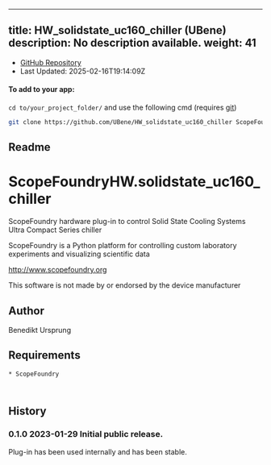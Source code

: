 
---
title: HW_solidstate_uc160_chiller (UBene)
description: No description available.
weight: 41
---
- [GitHub Repository](https://github.com/UBene/HW_solidstate_uc160_chiller)
- Last Updated: 2025-02-16T19:14:09Z


#### To add to your app:

`cd to/your_project_folder/` and use the following cmd (requires [git](/docs/100_development-environment/20_git/))

```bash
git clone https://github.com/UBene/HW_solidstate_uc160_chiller ScopeFoundryHW/solidstate_uc160_chiller
```


## Readme
ScopeFoundryHW.solidstate_uc160_chiller
=======================================

ScopeFoundry hardware plug-in to control Solid State Cooling Systems Ultra Compact Series chiller

ScopeFoundry is a Python platform for controlling custom laboratory 
experiments and visualizing scientific data

<http://www.scopefoundry.org>

This software is not made by or endorsed by the device manufacturer

Author
----------

Benedikt Ursprung 

Requirements
------------

	* ScopeFoundry

​	
History
--------

### 0.1.0	2023-01-29	Initial public release.

Plug-in has been used internally and has been stable.

